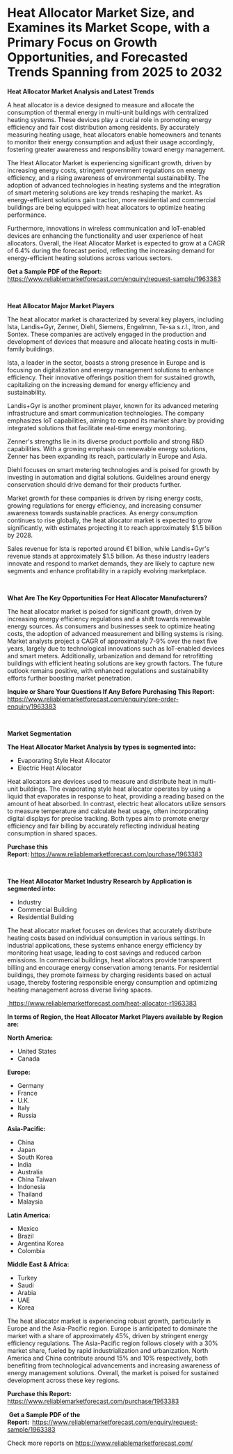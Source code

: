 <p><h1>Heat Allocator Market Size, and Examines its Market Scope, with a Primary Focus on Growth Opportunities, and Forecasted Trends Spanning from 2025 to 2032</h1></p><p><strong>Heat Allocator Market Analysis and Latest Trends</strong></p>
<p><p>A heat allocator is a device designed to measure and allocate the consumption of thermal energy in multi-unit buildings with centralized heating systems. These devices play a crucial role in promoting energy efficiency and fair cost distribution among residents. By accurately measuring heating usage, heat allocators enable homeowners and tenants to monitor their energy consumption and adjust their usage accordingly, fostering greater awareness and responsibility toward energy management.</p><p>The Heat Allocator Market is experiencing significant growth, driven by increasing energy costs, stringent government regulations on energy efficiency, and a rising awareness of environmental sustainability. The adoption of advanced technologies in heating systems and the integration of smart metering solutions are key trends reshaping the market. As energy-efficient solutions gain traction, more residential and commercial buildings are being equipped with heat allocators to optimize heating performance.</p><p>Furthermore, innovations in wireless communication and IoT-enabled devices are enhancing the functionality and user experience of heat allocators. Overall, the Heat Allocator Market is expected to grow at a CAGR of 6.4% during the forecast period, reflecting the increasing demand for energy-efficient heating solutions across various sectors.</p></p>
<p><strong>Get a Sample PDF of the Report:&nbsp;</strong> <a href="https://www.reliablemarketforecast.com/enquiry/request-sample/1963383?utm_campaign=3122&utm_medium=2&utm_source=Github&utm_content=ia&utm_term=08042025&utm_id=heat-allocator">https://www.reliablemarketforecast.com/enquiry/request-sample/1963383</a></p>
<p>&nbsp;</p>
<p><strong>Heat Allocator Major Market Players</strong></p>
<p><p>The heat allocator market is characterized by several key players, including Ista, Landis+Gyr, Zenner, Diehl, Siemens, Engelmnn, Te-sa s.r.l., Itron, and Sontex. These companies are actively engaged in the production and development of devices that measure and allocate heating costs in multi-family buildings.</p><p>Ista, a leader in the sector, boasts a strong presence in Europe and is focusing on digitalization and energy management solutions to enhance efficiency. Their innovative offerings position them for sustained growth, capitalizing on the increasing demand for energy efficiency and sustainability.</p><p>Landis+Gyr is another prominent player, known for its advanced metering infrastructure and smart communication technologies. The company emphasizes IoT capabilities, aiming to expand its market share by providing integrated solutions that facilitate real-time energy monitoring.</p><p>Zenner's strengths lie in its diverse product portfolio and strong R&D capabilities. With a growing emphasis on renewable energy solutions, Zenner has been expanding its reach, particularly in Europe and Asia.</p><p>Diehl focuses on smart metering technologies and is poised for growth by investing in automation and digital solutions. Guidelines around energy conservation should drive demand for their products further.</p><p>Market growth for these companies is driven by rising energy costs, growing regulations for energy efficiency, and increasing consumer awareness towards sustainable practices. As energy consumption continues to rise globally, the heat allocator market is expected to grow significantly, with estimates projecting it to reach approximately $1.5 billion by 2028.</p><p>Sales revenue for Ista is reported around €1 billion, while Landis+Gyr's revenue stands at approximately $1.5 billion. As these industry leaders innovate and respond to market demands, they are likely to capture new segments and enhance profitability in a rapidly evolving marketplace.</p></p>
<p>&nbsp;</p>
<p><strong>What Are The Key Opportunities For Heat Allocator Manufacturers?</strong></p>
<p><p>The heat allocator market is poised for significant growth, driven by increasing energy efficiency regulations and a shift towards renewable energy sources. As consumers and businesses seek to optimize heating costs, the adoption of advanced measurement and billing systems is rising. Market analysts project a CAGR of approximately 7-9% over the next five years, largely due to technological innovations such as IoT-enabled devices and smart meters. Additionally, urbanization and demand for retrofitting buildings with efficient heating solutions are key growth factors. The future outlook remains positive, with enhanced regulations and sustainability efforts further boosting market penetration.</p></p>
<p><strong>Inquire or Share Your Questions If Any Before Purchasing This Report:</strong> <a href="https://www.reliablemarketforecast.com/enquiry/pre-order-enquiry/1963383?utm_campaign=3122&utm_medium=2&utm_source=Github&utm_content=ia&utm_term=08042025&utm_id=heat-allocator">https://www.reliablemarketforecast.com/enquiry/pre-order-enquiry/1963383</a></p>
<p>&nbsp;</p>
<p><strong>Market Segmentation</strong></p>
<p><strong>The Heat Allocator Market Analysis by types is segmented into:</strong></p>
<p><ul><li>Evaporating Style Heat Allocator</li><li>Electric Heat Allocator</li></ul></p>
<p><p>Heat allocators are devices used to measure and distribute heat in multi-unit buildings. The evaporating style heat allocator operates by using a liquid that evaporates in response to heat, providing a reading based on the amount of heat absorbed. In contrast, electric heat allocators utilize sensors to measure temperature and calculate heat usage, often incorporating digital displays for precise tracking. Both types aim to promote energy efficiency and fair billing by accurately reflecting individual heating consumption in shared spaces.</p></p>
<p><strong>Purchase this Report:&nbsp;</strong><a href="https://www.reliablemarketforecast.com/purchase/1963383?utm_campaign=3122&utm_medium=2&utm_source=Github&utm_content=ia&utm_term=08042025&utm_id=heat-allocator">https://www.reliablemarketforecast.com/purchase/1963383</a></p>
<p>&nbsp;</p>
<p><strong>The Heat Allocator Market Industry Research by Application is segmented into:</strong></p>
<p><ul><li>Industry</li><li>Commercial Building</li><li>Residential Building</li></ul></p>
<p><p>The heat allocator market focuses on devices that accurately distribute heating costs based on individual consumption in various settings. In industrial applications, these systems enhance energy efficiency by monitoring heat usage, leading to cost savings and reduced carbon emissions. In commercial buildings, heat allocators provide transparent billing and encourage energy conservation among tenants. For residential buildings, they promote fairness by charging residents based on actual usage, thereby fostering responsible energy consumption and optimizing heating management across diverse living spaces.</p></p>
<p><a href="https://www.reliablemarketforecast.com/heat-allocator-r1963383?utm_campaign=3122&utm_medium=2&utm_source=Github&utm_content=ia&utm_term=08042025&utm_id=heat-allocator">&nbsp;https://www.reliablemarketforecast.com/heat-allocator-r1963383</a></p>
<p><strong>In terms of Region, the Heat Allocator Market Players available by Region are:</strong></p>
<p>
    <p> <strong> North America: </strong>
        <ul>
            <li>United States</li>
            <li>Canada</li>
        </ul>
        </p> 
    <p> <strong> Europe: </strong>
        <ul>
            <li>Germany</li>
            <li>France</li>
            <li>U.K.</li>
            <li>Italy</li>
            <li>Russia</li>
        </ul>
        </p> 
    <p> <strong> Asia-Pacific: </strong>
        <ul>
            <li>China</li>
            <li>Japan</li>
            <li>South Korea</li>
            <li>India</li>
            <li>Australia</li>
            <li>China Taiwan</li>
            <li>Indonesia</li>
            <li>Thailand</li>
            <li>Malaysia</li>
        </ul>
        </p> 
    <p> <strong> Latin America: </strong>
        <ul>
            <li>Mexico</li>
            <li>Brazil</li>
            <li>Argentina Korea</li>
            <li>Colombia</li>
        </ul>
        </p> 
    <p> <strong> Middle East & Africa: </strong>
        <ul>
            <li>Turkey</li>
            <li>Saudi</li>
            <li>Arabia</li>
            <li>UAE</li>
            <li>Korea</li>
        </ul>
    </p>
    </p>
<p><p>The heat allocator market is experiencing robust growth, particularly in Europe and the Asia-Pacific region. Europe is anticipated to dominate the market with a share of approximately 45%, driven by stringent energy efficiency regulations. The Asia-Pacific region follows closely with a 30% market share, fueled by rapid industrialization and urbanization. North America and China contribute around 15% and 10% respectively, both benefiting from technological advancements and increasing awareness of energy management solutions. Overall, the market is poised for sustained development across these key regions.</p></p>
<p><strong>Purchase this Report: </strong><a href="https://www.reliablemarketforecast.com/purchase/1963383?utm_campaign=3122&utm_medium=2&utm_source=Github&utm_content=ia&utm_term=08042025&utm_id=heat-allocator">https://www.reliablemarketforecast.com/purchase/1963383</a></p>
<p>&nbsp;<strong>Get a Sample PDF of the Report:&nbsp;&nbsp;</strong><a href="https://www.reliablemarketforecast.com/enquiry/request-sample/1963383?utm_campaign=3122&utm_medium=2&utm_source=Github&utm_content=ia&utm_term=08042025&utm_id=heat-allocator">https://www.reliablemarketforecast.com/enquiry/request-sample/1963383</a></p>
<p><strong></strong></p>
<p>Check more reports on <a href="https://www.reliablemarketforecast.com/?utm_campaign=3122&utm_medium=2&utm_source=Github&utm_content=ia&utm_term=08042025&utm_id=heat-allocator">https://www.reliablemarketforecast.com/</a></p>